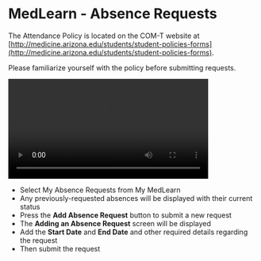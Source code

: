 # MedLearn - Absence Requests

The Attendance Policy is located on the COM-T website at [http://medicine.arizona.edu/students/student-policies-forms](http://medicine.arizona.edu/students/student-policies-forms).

Please familiarize yourself with the policy before submitting requests.

<video width="80%" controls="controls">
<source src="https://arizona.box.com/shared/static/zzne2egck0i4ldygkqxnqxdhb3ir7h79.mp4" type="video/mp4">
</video>

* Select My Absence Requests from My MedLearn
* Any previously-requested absences will be displayed with their current status
* Press the **Add Absence Request** button to submit a new request
* The **Adding an Absence Request** screen will be displayed
* Add the **Start Date** and **End Date** and other required details regarding the request
* Then submit the request
